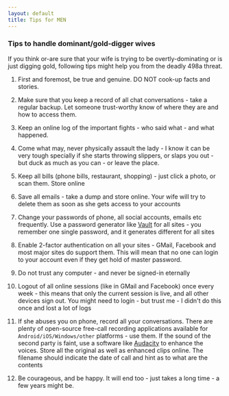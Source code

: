 ```yaml
---
layout: default
title: Tips for MEN
---
```


### Tips to handle dominant/gold-digger wives

If you think or-are sure that your wife is trying to be overtly-dominating or is just digging gold, following
tips might help you from the deadly 498a threat.

1. First and foremost, be true and genuine. DO NOT cook-up facts and stories.

1. Make sure that you keep a record of all chat conversations - take a regular backup. Let someone trust-worthy
know of where they are and how to access them.

1. Keep an online log of the important fights - who said what - and what happened.

1. Come what may, never physically assault the lady - I know it can be very tough specially if she starts throwing
slippers, or slaps you out - but duck as much as you can - or leave the place.

1. Keep all bills (phone bills, restaurant, shopping) - just click a photo, or scan them. Store online

1. Save all emails - take a dump and store online. Your wife will try to delete them as soon as she gets access
to your accounts

1. Change your passwords of phone, all social accounts, emails etc frequently. Use a password generator like
<a href="https://github.com/jcoglan/vault">Vault</a> for all sites - you remember one single password, and it
generates different for all sites

1. Enable 2-factor authentication on all your sites - GMail, Facebook and most major sites do support them. This
will mean that no one can login to your account even if they get hold of master password.

1. Do not trust any computer - and never be signed-in eternally

1. Logout of all online sessions (like in GMail and Facebook) once every week - this means that only the current
session is live, and all other devices sign out. You might need to login - but trust me - I didn't do this once
and lost a lot of logs

1. If she abuses you on phone, record all your conversations. There are plenty of open-source free-call recording
applications available for `Android/iOS/Windows/other` platforms - use them. If the sound of the second party is
faint, use a software like <a href="http://audacityteam.org/">Audacity</a> to enhance the voices. Store all the
original as well as enhanced clips online. The filename should indicate the date of call and hint as to what are
the contents

1. Be courageous, and be happy. It will end too - just takes a long time - a few years might be.
